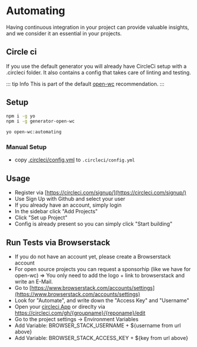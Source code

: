 # Automating

Having continuous integration in your project can provide valuable insights, and we consider it an essential in your projects.

## Circle ci
If you use the default generator you will already have CircleCi setup with a .circleci folder.
It also contains a config that takes care of linting and testing.

::: tip Info
This is part of the default [open-wc](https://open-wc.org/) recommendation.
:::

## Setup
```bash
npm i -g yo
npm i -g generator-open-wc

yo open-wc:automating
```

### Manual Setup
- copy [.circleci/config.yml](https://github.com/open-wc/open-wc/blob/master/packages/generator-open-wc/generators/tools-circleci/templates/static/.circleci/config.yml) to  `.circleci/config.yml`


## Usage

- Register via [https://circleci.com/signup/](https://circleci.com/signup/)
- Use Sign Up with Github and select your user
- If you already have an account, simply login
- In the sidebar click "Add Projects"
- Click "Set up Project"
- Config is already present so you can simply click "Start building"

## Run Tests via Browserstack

- If you do not have an account yet, please create a Browserstack account
- For open source projects you can request a sponsorhip (like we have for open-wc) => You only need to add the logo + link to browserstack and write an E-Mail.
- Go to [https://www.browserstack.com/accounts/settings](https://www.browserstack.com/accounts/settings)
- Look for "Automate", and write down the "Access Key" and "Username"
- Open your [circleci App](https://circleci.com/dashboard) or direclty via https://circleci.com/gh/{groupname}/{reponame}/edit
- Go to the project settings -> Environment Variables
- Add Variable: BROWSER_STACK_USERNAME + ${username from url above}
- Add Variable: BROWSER_STACK_ACCESS_KEY + ${key from url above}
